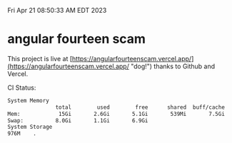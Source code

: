 Fri Apr 21 08:50:33 AM EDT 2023

# angular fourteen scam


This project is live at [https://angularfourteenscam.vercel.app/](https://angularfourteenscam.vercel.app/ "dog!") thanks to Github and Vercel.

CI Status: 

```bash
System Memory
               total        used        free      shared  buff/cache   available
Mem:            15Gi       2.6Gi       5.1Gi       539Mi       7.5Gi        11Gi
Swap:          8.0Gi       1.1Gi       6.9Gi
System Storage
976M	.
